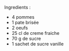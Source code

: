 Ingredients : <n>
* 4 pommes <n>
* 1 pate brisée <n>
* 2 oeufs <n>
* 25 cl de creme fraiche <n>
* 70 g de sucre
* 1 sachet de sucre vanille
